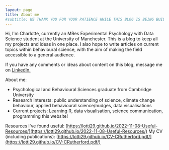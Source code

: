 ```yaml
---
layout: page
title: About me
#subtitle: WE THANK YOU FOR YOUR PATIENCE WHILE THIS BLOG IS BEING BUILT
---
```

Hi, I'm Charlotte, currently an MRes Experimental Psychology with Data Science student at the University of Manchester. This is a blog to keep all my projects and ideas in one place. I also hope to write articles on current topics within behavioural science, with the aim of making the field accessible to a general audience. 

If you have any comments or ideas about content on this blog, message me on [LinkedIn.](https://www.linkedin.com/in/charlotte104/) 

About me:
- Psychological and Behavioural Sciences graduate from Cambridge University
- Research Interests: public understanding of science, climate change behaviour, applied behavioural science/nudges, data visualisations
- Current projects: Learning R, data visualisation, science communication, programming this website!

Resources I've found useful: [https://lotti29.github.io/2022-11-08-Useful-Resources/](https://lotti29.github.io/2022-11-08-Useful-Resources/)
My CV (including publications): [https://lotti29.github.io/CV-CRutherford.pdf/](https://lotti29.github.io/CV-CRutherford.pdf/)

